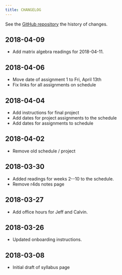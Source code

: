 ```yaml
---
title: CHANGELOG
---
```


See the [GitHub repository](https://github.com/UW-POLS503/2018/commits/master) the history of changes.

## 2018-04-09

-   Add matrix algebra readings for 2018-04-11.


## 2018-04-06

-   Move date of assignment 1 to Fri, April 13th
-   Fix links for all assignments on schedule

## 2018-04-04

-   Add instructions for final project
-   Add dates for project assignments to the schedule
-   Add dates for assignments to schedule

## 2018-04-02

-   Remove old schedule / project

## 2018-03-30

-   Added readings for weeks 2--10 to the schedule.
-   Remove r4ds notes page

## 2018-03-27

-   Add office hours for Jeff and Calvin.

## 2018-03-26

-   Updated onboarding instructions.

## 2018-03-08

-   Initial draft of syllabus page

